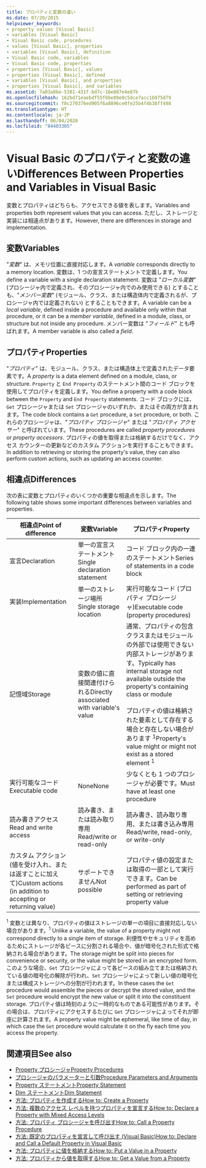 ```yaml
---
title: プロパティと変数の違い
ms.date: 07/20/2015
helpviewer_keywords:
- property values [Visual Basic]
- variables [Visual Basic]
- Visual Basic code, procedures
- values [Visual Basic], properties
- variables [Visual Basic], definition
- Visual Basic code, variables
- Visual Basic code, properties
- properties [Visual Basic], values
- properties [Visual Basic], defined
- variables [Visual Basic], and properties
- properties [Visual Basic], and variables
ms.assetid: 7a03a8be-5381-431f-bd7c-16e887e4e07b
ms.openlocfilehash: 162bd71eaebdf55f6be89e0c5dce7acc1b975d79
ms.sourcegitcommit: f8c270376ed905f6a8896ce0fe25b4f4b38ff498
ms.translationtype: HT
ms.contentlocale: ja-JP
ms.lasthandoff: 06/04/2020
ms.locfileid: "84403305"
---
```

# <a name="differences-between-properties-and-variables-in-visual-basic"></a><span data-ttu-id="962d7-102">Visual Basic のプロパティと変数の違い</span><span class="sxs-lookup"><span data-stu-id="962d7-102">Differences Between Properties and Variables in Visual Basic</span></span>
<span data-ttu-id="962d7-103">変数とプロパティはどちらも、アクセスできる値を表します。</span><span class="sxs-lookup"><span data-stu-id="962d7-103">Variables and properties both represent values that you can access.</span></span> <span data-ttu-id="962d7-104">ただし、ストレージと実装には相違点があります。</span><span class="sxs-lookup"><span data-stu-id="962d7-104">However, there are differences in storage and implementation.</span></span>  
  
## <a name="variables"></a><span data-ttu-id="962d7-105">変数</span><span class="sxs-lookup"><span data-stu-id="962d7-105">Variables</span></span>  
 <span data-ttu-id="962d7-106">"*変数*" は、メモリ位置に直接対応します。</span><span class="sxs-lookup"><span data-stu-id="962d7-106">A *variable* corresponds directly to a memory location.</span></span> <span data-ttu-id="962d7-107">変数は、1 つの宣言ステートメントで定義します。</span><span class="sxs-lookup"><span data-stu-id="962d7-107">You define a variable with a single declaration statement.</span></span> <span data-ttu-id="962d7-108">変数は "*ローカル変数*" (プロシージャ内で定義され、そのプロシージャ内でのみ使用できる) とすることも、"*メンバー変数*" (モジュール、クラス、または構造体内で定義されるが、プロシージャ内では定義されない) とすることもできます。</span><span class="sxs-lookup"><span data-stu-id="962d7-108">A variable can be a *local variable*, defined inside a procedure and available only within that procedure, or it can be a *member variable*, defined in a module, class, or structure but not inside any procedure.</span></span> <span data-ttu-id="962d7-109">メンバー変数は "*フィールド*" とも呼ばれます。</span><span class="sxs-lookup"><span data-stu-id="962d7-109">A member variable is also called a *field*.</span></span>  
  
## <a name="properties"></a><span data-ttu-id="962d7-110">プロパティ</span><span class="sxs-lookup"><span data-stu-id="962d7-110">Properties</span></span>  
 <span data-ttu-id="962d7-111">"*プロパティ*" は、モジュール、クラス、または構造体上で定義されたデータ要素です。</span><span class="sxs-lookup"><span data-stu-id="962d7-111">A *property* is a data element defined on a module, class, or structure.</span></span> <span data-ttu-id="962d7-112">`Property` と `End Property` のステートメント間のコード ブロックを使用してプロパティを定義します。</span><span class="sxs-lookup"><span data-stu-id="962d7-112">You define a property with a code block between the `Property` and `End Property` statements.</span></span> <span data-ttu-id="962d7-113">コード ブロックには、`Get` プロシージャまたは `Set` プロシージャのいずれか、またはその両方が含まれます。</span><span class="sxs-lookup"><span data-stu-id="962d7-113">The code block contains a `Get` procedure, a `Set` procedure, or both.</span></span> <span data-ttu-id="962d7-114">これらのプロシージャは、"*プロパティ プロシージャ*" または "*プロパティ アクセサー*" と呼ばれています。</span><span class="sxs-lookup"><span data-stu-id="962d7-114">These procedures are called *property procedures* or *property accessors*.</span></span> <span data-ttu-id="962d7-115">プロパティの値を取得または格納するだけでなく、アクセス カウンターの更新などのカスタム アクションを実行することもできます。</span><span class="sxs-lookup"><span data-stu-id="962d7-115">In addition to retrieving or storing the property's value, they can also perform custom actions, such as updating an access counter.</span></span>  
  
## <a name="differences"></a><span data-ttu-id="962d7-116">相違点</span><span class="sxs-lookup"><span data-stu-id="962d7-116">Differences</span></span>  
 <span data-ttu-id="962d7-117">次の表に変数とプロパティのいくつかの重要な相違点を示します。</span><span class="sxs-lookup"><span data-stu-id="962d7-117">The following table shows some important differences between variables and properties.</span></span>  
  
|<span data-ttu-id="962d7-118">相違点</span><span class="sxs-lookup"><span data-stu-id="962d7-118">Point of difference</span></span>|<span data-ttu-id="962d7-119">変数</span><span class="sxs-lookup"><span data-stu-id="962d7-119">Variable</span></span>|<span data-ttu-id="962d7-120">プロパティ</span><span class="sxs-lookup"><span data-stu-id="962d7-120">Property</span></span>|  
|-------------------------|--------------|--------------|  
|<span data-ttu-id="962d7-121">宣言</span><span class="sxs-lookup"><span data-stu-id="962d7-121">Declaration</span></span>|<span data-ttu-id="962d7-122">単一の宣言ステートメント</span><span class="sxs-lookup"><span data-stu-id="962d7-122">Single declaration statement</span></span>|<span data-ttu-id="962d7-123">コード ブロック内の一連のステートメント</span><span class="sxs-lookup"><span data-stu-id="962d7-123">Series of statements in a code block</span></span>|  
|<span data-ttu-id="962d7-124">実装</span><span class="sxs-lookup"><span data-stu-id="962d7-124">Implementation</span></span>|<span data-ttu-id="962d7-125">単一のストレージ場所</span><span class="sxs-lookup"><span data-stu-id="962d7-125">Single storage location</span></span>|<span data-ttu-id="962d7-126">実行可能なコード (プロパティ プロシージャ)</span><span class="sxs-lookup"><span data-stu-id="962d7-126">Executable code (property procedures)</span></span>|  
|<span data-ttu-id="962d7-127">記憶域</span><span class="sxs-lookup"><span data-stu-id="962d7-127">Storage</span></span>|<span data-ttu-id="962d7-128">変数の値に直接関連付けられる</span><span class="sxs-lookup"><span data-stu-id="962d7-128">Directly associated with variable's value</span></span>|<span data-ttu-id="962d7-129">通常、プロパティの包含クラスまたはモジュールの外部では使用できない内部ストレージがあります。</span><span class="sxs-lookup"><span data-stu-id="962d7-129">Typically has internal storage not available outside the property's containing class or module</span></span><br /><br /> <span data-ttu-id="962d7-130">プロパティの値は格納された要素として存在する場合と存在しない場合があります <sup>1</sup></span><span class="sxs-lookup"><span data-stu-id="962d7-130">Property's value might or might not exist as a stored element <sup>1</sup></span></span>|  
|<span data-ttu-id="962d7-131">実行可能なコード</span><span class="sxs-lookup"><span data-stu-id="962d7-131">Executable code</span></span>|<span data-ttu-id="962d7-132">None</span><span class="sxs-lookup"><span data-stu-id="962d7-132">None</span></span>|<span data-ttu-id="962d7-133">少なくとも 1 つのプロシージャが必要です。</span><span class="sxs-lookup"><span data-stu-id="962d7-133">Must have at least one procedure</span></span>|  
|<span data-ttu-id="962d7-134">読み書きアクセス</span><span class="sxs-lookup"><span data-stu-id="962d7-134">Read and write access</span></span>|<span data-ttu-id="962d7-135">読み書き、または読み取り専用</span><span class="sxs-lookup"><span data-stu-id="962d7-135">Read/write or read-only</span></span>|<span data-ttu-id="962d7-136">読み書き、読み取り専用、または書き込み専用</span><span class="sxs-lookup"><span data-stu-id="962d7-136">Read/write, read-only, or write-only</span></span>|  
|<span data-ttu-id="962d7-137">カスタム アクション (値を受け入れ、または返すことに加えて)</span><span class="sxs-lookup"><span data-stu-id="962d7-137">Custom actions (in addition to accepting or returning value)</span></span>|<span data-ttu-id="962d7-138">サポートできません</span><span class="sxs-lookup"><span data-stu-id="962d7-138">Not possible</span></span>|<span data-ttu-id="962d7-139">プロパティ値の設定または取得の一部として実行できます。</span><span class="sxs-lookup"><span data-stu-id="962d7-139">Can be performed as part of setting or retrieving property value</span></span>|  
  
 <span data-ttu-id="962d7-140"><sup>1</sup> 変数とは異なり、プロパティの値はストレージの単一の項目に直接対応しない場合があります。</span><span class="sxs-lookup"><span data-stu-id="962d7-140"><sup>1</sup> Unlike a variable, the value of a property might not correspond directly to a single item of storage.</span></span> <span data-ttu-id="962d7-141">利便性やセキュリティを高めるためにストレージが各ピースに分割される場合や、値が暗号化された形式で格納される場合があります。</span><span class="sxs-lookup"><span data-stu-id="962d7-141">The storage might be split into pieces for convenience or security, or the value might be stored in an encrypted form.</span></span> <span data-ttu-id="962d7-142">このような場合、`Get` プロシージャによって各ピースの組み立てまたは格納されている値の暗号化の解除が行われ、`Set` プロシージャによって新しい値の暗号化または構成ストレージへの分割が行われます。</span><span class="sxs-lookup"><span data-stu-id="962d7-142">In these cases the `Get` procedure would assemble the pieces or decrypt the stored value, and the `Set` procedure would encrypt the new value or split it into the constituent storage.</span></span> <span data-ttu-id="962d7-143">プロパティ値は時刻のように一時的なものである可能性があります。その場合は、プロパティにアクセスするたびに `Get` プロシージャによってそれが即座に計算されます。</span><span class="sxs-lookup"><span data-stu-id="962d7-143">A property value might be ephemeral, like time of day, in which case the `Get` procedure would calculate it on the fly each time you access the property.</span></span>  
  
## <a name="see-also"></a><span data-ttu-id="962d7-144">関連項目</span><span class="sxs-lookup"><span data-stu-id="962d7-144">See also</span></span>

- [<span data-ttu-id="962d7-145">Property プロシージャ</span><span class="sxs-lookup"><span data-stu-id="962d7-145">Property Procedures</span></span>](./property-procedures.md)
- [<span data-ttu-id="962d7-146">プロシージャのパラメーターと引数</span><span class="sxs-lookup"><span data-stu-id="962d7-146">Procedure Parameters and Arguments</span></span>](./procedure-parameters-and-arguments.md)
- [<span data-ttu-id="962d7-147">Property ステートメント</span><span class="sxs-lookup"><span data-stu-id="962d7-147">Property Statement</span></span>](../../../language-reference/statements/property-statement.md)
- [<span data-ttu-id="962d7-148">Dim ステートメント</span><span class="sxs-lookup"><span data-stu-id="962d7-148">Dim Statement</span></span>](../../../language-reference/statements/dim-statement.md)
- [<span data-ttu-id="962d7-149">方法: プロパティを作成する</span><span class="sxs-lookup"><span data-stu-id="962d7-149">How to: Create a Property</span></span>](./how-to-create-a-property.md)
- [<span data-ttu-id="962d7-150">方法: 複数のアクセス レベルを持つプロパティを宣言する</span><span class="sxs-lookup"><span data-stu-id="962d7-150">How to: Declare a Property with Mixed Access Levels</span></span>](./how-to-declare-a-property-with-mixed-access-levels.md)
- [<span data-ttu-id="962d7-151">方法: プロパティ プロシージャを呼び出す</span><span class="sxs-lookup"><span data-stu-id="962d7-151">How to: Call a Property Procedure</span></span>](./how-to-call-a-property-procedure.md)
- [<span data-ttu-id="962d7-152">方法: 既定のプロパティを宣言して呼び出す (Visual Basic)</span><span class="sxs-lookup"><span data-stu-id="962d7-152">How to: Declare and Call a Default Property in Visual Basic</span></span>](./how-to-declare-and-call-a-default-property.md)
- [<span data-ttu-id="962d7-153">方法: プロパティに値を格納する</span><span class="sxs-lookup"><span data-stu-id="962d7-153">How to: Put a Value in a Property</span></span>](./how-to-put-a-value-in-a-property.md)
- [<span data-ttu-id="962d7-154">方法: プロパティから値を取得する</span><span class="sxs-lookup"><span data-stu-id="962d7-154">How to: Get a Value from a Property</span></span>](./how-to-get-a-value-from-a-property.md)
